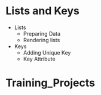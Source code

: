 
# Lists and Keys

- Lists
  - Preparing Data
  - Rendering lists
- Keys
  - Adding Unique Key
  - Key Attribute
# Training_Projects

